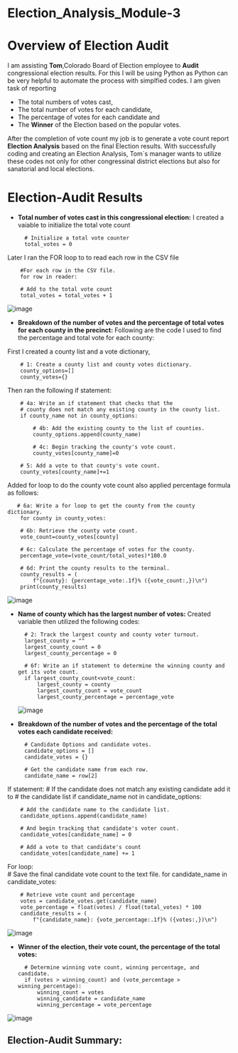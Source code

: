 # Election_Analysis_Module-3

# Overview of Election Audit
I am assisting **Tom**,Colorado Board of Election employee to **Audit** congressional election results. For this I will be using Python as Python can be very helpful to automate the process with simplfied codes. I am given task of reporting 
* The total numbers of votes cast,
* The total number of votes for each candidate,
* The percentage of votes for each candidate and
* The **Winner** of the Election based on the popular votes. 

After the completion of vote count my job is to generate a vote count report **Election Analysis** based on the final Election results. With successfully coding and creating an Election Analysis, Tom`s manager wants to utilize these codes not only for other congressinal district elections but also for sanatorial and local elections.

# Election-Audit Results


* **Total number of votes cast in this congressional election:**
I created a vaiable to initialize the total vote count 

        # Initialize a total vote counter 
        total_votes = 0

Later I ran the FOR loop to to read each row in the CSV file
   
        #For each row in the CSV file.
        for row in reader:
      
        # Add to the total vote count
        total_votes = total_votes + 1
        

![image](https://user-images.githubusercontent.com/105535250/176986469-ef8c697b-e3c6-4adc-bb73-5448dde126c7.png)


* **Breakdown of the number of votes and the percentage of total votes for each county in the precinct:**
Following are the code I used to find the percentage and total vote for each county:

First I created a county list and a vote dictionary,

        # 1: Create a county list and county votes dictionary.
        county_options=[]
        county_votes={}
        
 Then ran the following if statement:
 
        # 4a: Write an if statement that checks that the
        # county does not match any existing county in the county list.
        if county_name not in county_options:

            # 4b: Add the existing county to the list of counties.
            county_options.append(county_name)

            # 4c: Begin tracking the county's vote count.
            county_votes[county_name]=0

        # 5: Add a vote to that county's vote count.
        county_votes[county_name]+=1
        
  Added for loop to do the county vote count also applied percentage formula as follows:     

       # 6a: Write a for loop to get the county from the county dictionary.
        for county in county_votes:

        # 6b: Retrieve the county vote count.
        vote_count=county_votes[county]

        # 6c: Calculate the percentage of votes for the county.
        percentage_vote=(vote_count/total_votes)*100.0

        # 6d: Print the county results to the terminal.
        county_results = (
            f"{county}: {percentage_vote:.1f}% ({vote_count:,})\n")
        print(county_results)
       
![image](https://user-images.githubusercontent.com/105535250/176986833-af83017f-7ac3-41ef-91e8-06dac75416bd.png)

    
* **Name of county which has the largest number of votes:**
Created variable then utilized the following codes:

        # 2: Track the largest county and county voter turnout.
        largest_county = ""
        largest_county_count = 0
        largest_county_percentage = 0
        
        # 6f: Write an if statement to determine the winning county and get its vote count.
        if largest_county_count<vote_count:
            largest_county = county
            largest_county_count = vote_count
            largest_county_percentage = percentage_vote
            
  ![image](https://user-images.githubusercontent.com/105535250/176987270-03336bd5-3f94-4355-9925-0638c0ea9a29.png)



* **Breakdown of the number of votes and the percentage of the total votes each candidate received:**

        # Candidate Options and candidate votes.
        candidate_options = []
        candidate_votes = {}

        # Get the candidate name from each row.
        candidate_name = row[2]

If statement:
        # If the candidate does not match any existing candidate add it to
        # the candidate list
        if candidate_name not in candidate_options:

        # Add the candidate name to the candidate list.
        candidate_options.append(candidate_name)

        # And begin tracking that candidate's voter count.
        candidate_votes[candidate_name] = 0

        # Add a vote to that candidate's count
        candidate_votes[candidate_name] += 1
       
For loop:       
        # Save the final candidate vote count to the text file.
        for candidate_name in candidate_votes:

        # Retrieve vote count and percentage
        votes = candidate_votes.get(candidate_name)
        vote_percentage = float(votes) / float(total_votes) * 100
        candidate_results = (
            f"{candidate_name}: {vote_percentage:.1f}% ({votes:,})\n")
            
![image](https://user-images.githubusercontent.com/105535250/176987795-865b1ab0-dafd-453e-a78a-8be910fcf2a3.png)

* **Winner of the election, their vote count, the percentage of the total votes:**

        # Determine winning vote count, winning percentage, and candidate.
        if (votes > winning_count) and (vote_percentage > winning_percentage):
            winning_count = votes
            winning_candidate = candidate_name
            winning_percentage = vote_percentage

![image](https://user-images.githubusercontent.com/105535250/176987836-313753a9-fcd5-406e-9acf-17906cb6cb05.png)

## Election-Audit Summary: 


